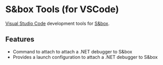 # S&box Tools (for VSCode)

[Visual Studio Code](https://code.visualstudio.com/) development tools for [S&box](https://sbox.facepunch.com/).

## Features
* Command to attach to attach a .NET debugger to S&box
* Provides a launch configuration to attach a .NET debugger to S&box
